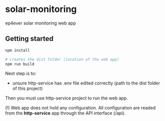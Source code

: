 # solar-monitoring
ep4ever solar monitoring web app

## Getting started

```bash
npm install
```

```bash
# creates the dist folder (location of the web app)
npm run build
```

Next step is to:
 - unsure http-service has .env file edited correctly (path to the dist folder of this project)

Then you must use http-service project to run the web app.

(!) Web app does not hold any configuration. All configuration are readed from the **http-service** app through the API interface (/api).
